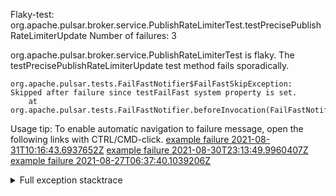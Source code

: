         
Flaky-test: org.apache.pulsar.broker.service.PublishRateLimiterTest.testPrecisePublishRateLimiterUpdate
Number of failures: 3

org.apache.pulsar.broker.service.PublishRateLimiterTest is flaky. The testPrecisePublishRateLimiterUpdate test method fails sporadically.

```
org.apache.pulsar.tests.FailFastNotifier$FailFastSkipException: Skipped after failure since testFailFast system property is set.
	at org.apache.pulsar.tests.FailFastNotifier.beforeInvocation(FailFastNotifier.java:88)

```

Usage tip: To enable automatic navigation to failure message, open the following links with CTRL/CMD-click.
[example failure 2021-08-31T10:16:43.6937652Z](https://github.com/apache/pulsar/runs/3471501156?check_suite_focus=true#step:10:2473)
[example failure 2021-08-30T23:13:49.9960407Z](https://github.com/apache/pulsar/runs/3467152431?check_suite_focus=true#step:9:1797)
[example failure 2021-08-27T06:37:40.1039206Z](https://github.com/apache/pulsar/runs/3440411059?check_suite_focus=true#step:9:3719)


<details>
<summary>Full exception stacktrace</summary>
<code><pre>
org.apache.pulsar.tests.FailFastNotifier$FailFastSkipException: Skipped after failure since testFailFast system property is set.
	at org.apache.pulsar.tests.FailFastNotifier.beforeInvocation(FailFastNotifier.java:88)

</pre></code>
</details>

